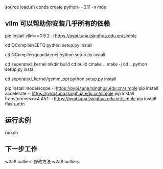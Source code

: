 
source load.sh
conda create python==3.11 -n moe

## vllm 可以帮助你安装几乎所有的依赖
pip install vllm==0.6.2 -i https://pypi.tuna.tsinghua.edu.cn/simple

cd QCompiler/EETQ
python setup.py install

cd QCompiler/quantkernel
python setup.py install


cd seperated_kernel
mkdir build
cd build
cmake ..
make -j
cd ..
python setup.py install 


cd seperated_kernel/gemm_opt
python setup.py install 

pip install modelscope -i https://pypi.tuna.tsinghua.edu.cn/simple
pip install accelerate -i https://pypi.tuna.tsinghua.edu.cn/simple
pip install transformers==4.45.1 -i https://pypi.tuna.tsinghua.edu.cn/simple
pip install flash_attn

## 运行实例

run.sh


## 下一步工作
w3a8 outliers
修改方法
w2a8 outliers
